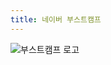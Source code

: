 ```yaml
---
title: 네이버 부스트캠프
---
```

![부스트캠프 로고](https://gist.github.com/user-attachments/assets/4e1ed030-cb74-488d-bb94-b75a03d93284)
